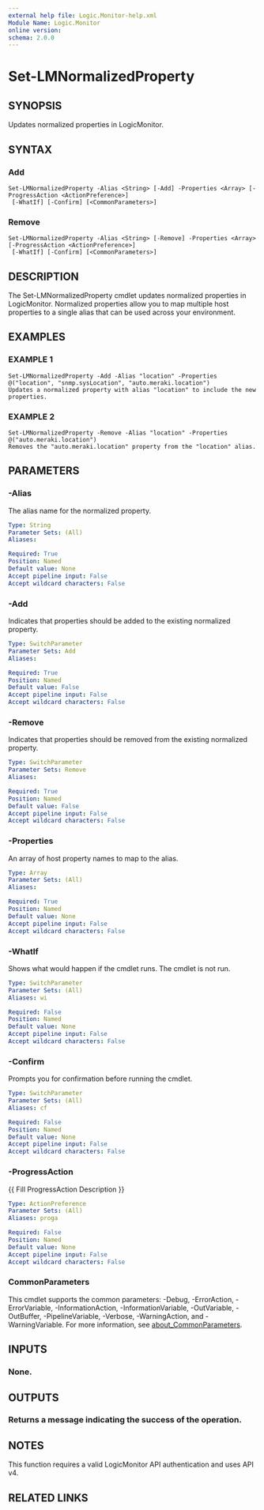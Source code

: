 ```yaml
---
external help file: Logic.Monitor-help.xml
Module Name: Logic.Monitor
online version:
schema: 2.0.0
---
```


# Set-LMNormalizedProperty

## SYNOPSIS
Updates normalized properties in LogicMonitor.

## SYNTAX

### Add
```
Set-LMNormalizedProperty -Alias <String> [-Add] -Properties <Array> [-ProgressAction <ActionPreference>]
 [-WhatIf] [-Confirm] [<CommonParameters>]
```

### Remove
```
Set-LMNormalizedProperty -Alias <String> [-Remove] -Properties <Array> [-ProgressAction <ActionPreference>]
 [-WhatIf] [-Confirm] [<CommonParameters>]
```

## DESCRIPTION
The Set-LMNormalizedProperty cmdlet updates normalized properties in LogicMonitor.
Normalized properties allow you to map multiple host properties to a single alias that can be used across your environment.

## EXAMPLES

### EXAMPLE 1
```
Set-LMNormalizedProperty -Add -Alias "location" -Properties @("location", "snmp.sysLocation", "auto.meraki.location")
Updates a normalized property with alias "location" to include the new properties.
```

### EXAMPLE 2
```
Set-LMNormalizedProperty -Remove -Alias "location" -Properties @("auto.meraki.location")
Removes the "auto.meraki.location" property from the "location" alias.
```

## PARAMETERS

### -Alias
The alias name for the normalized property.

```yaml
Type: String
Parameter Sets: (All)
Aliases:

Required: True
Position: Named
Default value: None
Accept pipeline input: False
Accept wildcard characters: False
```

### -Add
Indicates that properties should be added to the existing normalized property.

```yaml
Type: SwitchParameter
Parameter Sets: Add
Aliases:

Required: True
Position: Named
Default value: False
Accept pipeline input: False
Accept wildcard characters: False
```

### -Remove
Indicates that properties should be removed from the existing normalized property.

```yaml
Type: SwitchParameter
Parameter Sets: Remove
Aliases:

Required: True
Position: Named
Default value: False
Accept pipeline input: False
Accept wildcard characters: False
```

### -Properties
An array of host property names to map to the alias.

```yaml
Type: Array
Parameter Sets: (All)
Aliases:

Required: True
Position: Named
Default value: None
Accept pipeline input: False
Accept wildcard characters: False
```

### -WhatIf
Shows what would happen if the cmdlet runs.
The cmdlet is not run.

```yaml
Type: SwitchParameter
Parameter Sets: (All)
Aliases: wi

Required: False
Position: Named
Default value: None
Accept pipeline input: False
Accept wildcard characters: False
```

### -Confirm
Prompts you for confirmation before running the cmdlet.

```yaml
Type: SwitchParameter
Parameter Sets: (All)
Aliases: cf

Required: False
Position: Named
Default value: None
Accept pipeline input: False
Accept wildcard characters: False
```

### -ProgressAction
{{ Fill ProgressAction Description }}

```yaml
Type: ActionPreference
Parameter Sets: (All)
Aliases: proga

Required: False
Position: Named
Default value: None
Accept pipeline input: False
Accept wildcard characters: False
```

### CommonParameters
This cmdlet supports the common parameters: -Debug, -ErrorAction, -ErrorVariable, -InformationAction, -InformationVariable, -OutVariable, -OutBuffer, -PipelineVariable, -Verbose, -WarningAction, and -WarningVariable. For more information, see [about_CommonParameters](http://go.microsoft.com/fwlink/?LinkID=113216).

## INPUTS

### None.
## OUTPUTS

### Returns a message indicating the success of the operation.
## NOTES
This function requires a valid LogicMonitor API authentication and uses API v4.

## RELATED LINKS
